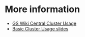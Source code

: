 # More information

* [GS Wiki Central Cluster Usage](https://wikisrv.gs.washington.edu/twiki/bin/view/Main/CentralClusterUsage)
* [Basic Cluster Usage slides](https://docs.google.com/presentation/d/1U5BRNYMXWL6n8uwmRKfgavlv4e33ak402RERxJgPQ0g/edit?usp=sharing)
